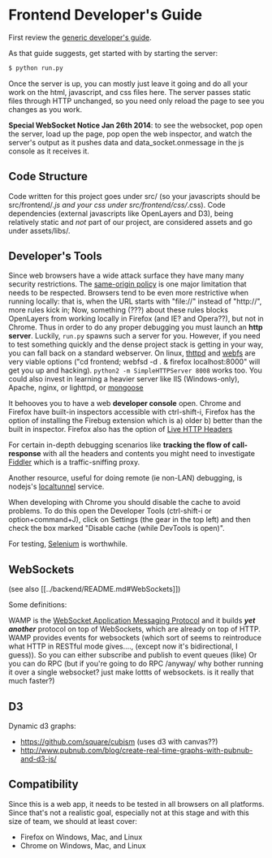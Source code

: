 # Frontend Developer's Guide

First review the [generic developer's guide](../README.md).

As that guide suggests, get started with by starting the server:
```bash
$ python run.py
````

Once the server is up, you can mostly just leave it going and do all your work on the html, javascript, and css files here.
The server passes static files through HTTP unchanged, so you need only reload the page to see you changes as you work.

**Special WebSocket Notice Jan 26th 2014**: to see the websocket, pop open the server, load up the page, pop open the web inspector, and watch the server's output as it pushes data and data_socket.onmessage in the js console as it receives it.

## Code Structure
Code written for this project goes under src/ (so your javascripts should be src/frontend/*.js and your css under src/frontend/css/*.css).
Code dependencies (external javascripts like OpenLayers and D3), being relatively static and _not_ part of our project, are considered assets and go under assets/libs/.

## Developer's Tools


Since web browsers have a wide attack surface they have many many security restrictions.
The [same-origin policy](https://developer.mozilla.org/en-US/docs/Web/JavaScript/Same_origin_policy_for_JavaScript) is one major limitation that needs to be respected.
Browsers tend to be even more restrictive when running locally: that is, when the URL starts with "file://" instead of "http://", more rules kick in;
 Now, something (???) about these rules blocks OpenLayers from working locally in Firefox (and IE? and Opera??), but not in Chrome.
Thus in order to do any proper debugging you must launch an **http server**. Luckily, ```run.py``` spawns such a server for you.
However, if you need to test something quickly and the dense project stack is getting in your way, you can fall back on
a standard webserver.
On linux, [thttpd]() and [webfs](http://linux.bytesex.org/misc/webfs.html) are very viable options ("cd frontend; webfsd -d . & firefox localhost:8000" will get you up and hacking). ```python2 -m SimpleHTTPServer 8008``` works too.
You could also invest in learning a heavier server like
 IIS (Windows-only),
 Apache,
 nginx,
 or lighttpd,
 or [mongoose](https://code.google.com/p/mongoose)

It behooves you to have a web **developer console** open. Chrome and Firefox have built-in inspectors accessible with ctrl-shift-i,
Firefox has the option of installing the Firebug extension which is
 a) older b) better than the built in inspector.
Firefox also has the option of [Live HTTP Headers](https://addons.mozilla.org/en-US/firefox/addon/live-http-headers/)

For certain in-depth debugging scenarios like **tracking the flow of call-response** with all the headers and contents
you might need to investigate [Fiddler](http://fiddler2.com/) which is a traffic-sniffing proxy.

Another resource, useful for doing remote (ie non-LAN) debugging, is nodejs's [localtunnel](http://localtunnel.me/) service.

When developing with Chrome you should disable the cache to avoid problems. To do this open the Developer Tools (ctrl-shift-i or option+command+J), click on Settings (the gear in the top left) and then check the box marked "Disable cache (while DevTools is open)".

For testing, [Selenium](http://seleniumhq.org) is worthwhile.

## WebSockets
(see also [[../backend/README.md#WebSockets]])

Some definitions:

WAMP is the [WebSocket Application Messaging Protocol](http://wamp.ws/) and it builds __*yet another*__ protocol on top of WebSockets, which are already on top of HTTP.
WAMP provides events for websockets (which sort of seems to reintroduce what HTTP in RESTful mode gives...., (except now it's bidirectional, I guess)).
  So you can either subscribe and publish to event queues (like)
  Or you can do RPC (but if you're going to do RPC /anyway/ why bother running it over a single websocket? just make lottts of websockets. is it really that much faster?)

## D3

Dynamic d3 graphs:

* https://github.com/square/cubism (uses d3 with canvas??)
* http://www.pubnub.com/blog/create-real-time-graphs-with-pubnub-and-d3-js/

## Compatibility

Since this is a web app, it needs to be tested in all browsers on all platforms.
Since that's not a realistic goal, especially not at this stage and with this size of team,
we should at least cover:
* Firefox on Windows, Mac, and Linux
* Chrome on Windows, Mac, and Linux
